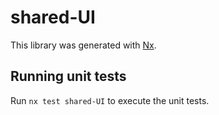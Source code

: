 # shared-UI

This library was generated with [Nx](https://nx.dev).

## Running unit tests

Run `nx test shared-UI` to execute the unit tests.
